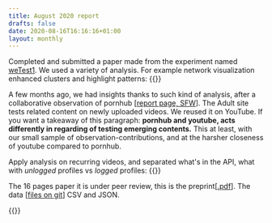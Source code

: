 ```yaml
---
title: August 2020 report
drafts: false
date: 2020-08-16T16:16:16+01:00
layout: monthly
---
```


Completed and submitted a paper made from the experiment named [weTest1](https://youtube.tracking.exposed/wetest/announcement-1). We used a variety of analysis. For example network visualization enhanced clusters and highlight patterns:
{{<simplepict href="/images/wetest-network-analysis.png">}}

A few months ago, we had insights thanks to such kind of analysis, after a collaborative observation of pornhub [[report page, SFW](https://pornhub.tracking.exposed/potest/final-1)]. The Adult site tests related content on newly uploaded videos. We reused it on YouTube. If you want a takeaway of this paragraph: **pornhub and youtube, acts differently in regarding of testing emerging contents.** This at least, with our small sample of observation-contributions, and at the harsher closeness of youtube compared to pornhub.

Apply analysis on recurring videos, and separated what's in the API, what with _unlogged_ profiles vs _logged_ profiles:
{{<simplepict href="/images/wetest-finding-1.png">}}

The 16 pages paper it is under peer review, this is the preprint[[.pdf](https://github.com/tracking-exposed/experiments-data/blob/master/wetest1/wetest-paper-submitted-preprint.pdf)].
The data [[files on git](https://github.com/tracking-exposed/experiments-data/tree/master/wetest1)] CSV and JSON.

{{<simplepict href="/images/wetest-github-capture.png">}}
